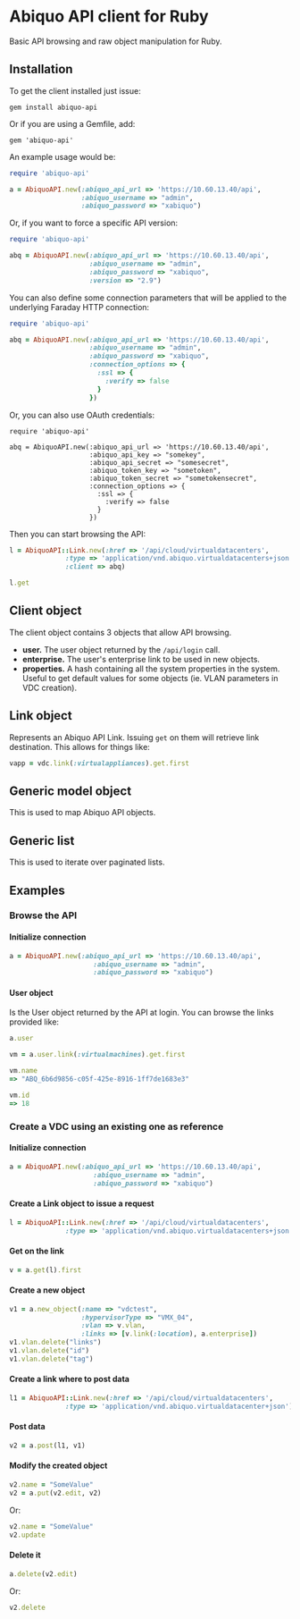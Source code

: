 # Abiquo API client for Ruby

Basic API browsing and raw object manipulation for Ruby.

## Installation

To get the client installed just issue:

```gem install abiquo-api```

Or if you are using a Gemfile, add:

```gem 'abiquo-api'```

An example usage would be:

```ruby
require 'abiquo-api'

a = AbiquoAPI.new(:abiquo_api_url => 'https://10.60.13.40/api', 
                  :abiquo_username => "admin", 
                  :abiquo_password => "xabiquo")
```

Or, if you want to force a specific API version:

```ruby
require 'abiquo-api'

abq = AbiquoAPI.new(:abiquo_api_url => 'https://10.60.13.40/api', 
                    :abiquo_username => "admin", 
                    :abiquo_password => "xabiquo",
                    :version => "2.9")
```

You can also define some connection parameters that will be applied to the underlying Faraday HTTP connection:

```ruby
require 'abiquo-api'

abq = AbiquoAPI.new(:abiquo_api_url => 'https://10.60.13.40/api',
                    :abiquo_username => "admin",
                    :abiquo_password => "xabiquo",
                    :connection_options => {
                      :ssl => {
                        :verify => false
                      }
                    })
```

Or, you can also use OAuth credentials:

```
require 'abiquo-api'

abq = AbiquoAPI.new(:abiquo_api_url => 'https://10.60.13.40/api',
                    :abiquo_api_key => "somekey",
                    :abiquo_api_secret => "somesecret",
                    :abiquo_token_key => "sometoken",
                    :abiquo_token_secret => "sometokensecret",
                    :connection_options => {
                      :ssl => {
                        :verify => false
                      }
                    })
```

Then you can start browsing the API:

```ruby
l = AbiquoAPI::Link.new(:href => '/api/cloud/virtualdatacenters', 
              :type => 'application/vnd.abiquo.virtualdatacenters+json',
              :client => abq)

l.get
```

## Client object

The client object contains 3 objects that allow API browsing.

- **user.** The user object returned by the ```/api/login``` call.
- **enterprise.** The user's enterprise link to be used in new objects.
- **properties.** A hash containing all the system properties in the system. Useful to get default values for some objects (ie. VLAN parameters in VDC creation).

## Link object

Represents an Abiquo API Link. Issuing ```get``` on them will retrieve link destination. This allows for things like:

```ruby
vapp = vdc.link(:virtualappliances).get.first
```

## Generic model object

This is used to map Abiquo API objects.

## Generic list

This is used to iterate over paginated lists. 

## Examples

### Browse the API

#### Initialize connection

```ruby
a = AbiquoAPI.new(:abiquo_api_url => 'https://10.60.13.40/api', 
                     :abiquo_username => "admin", 
                     :abiquo_password => "xabiquo")
```


#### User object

Is the User object returned by the API at login. You can browse the links provided like:

```ruby
a.user

vm = a.user.link(:virtualmachines).get.first

vm.name
=> "ABQ_6b6d9856-c05f-425e-8916-1ff7de1683e3"

vm.id
=> 18
```

### Create a VDC using an existing one as reference

#### Initialize connection

```ruby
a = AbiquoAPI.new(:abiquo_api_url => 'https://10.60.13.40/api', 
                     :abiquo_username => "admin", 
                     :abiquo_password => "xabiquo")
```

#### Create a Link object to issue a request

```ruby
l = AbiquoAPI::Link.new(:href => '/api/cloud/virtualdatacenters', 
              :type => 'application/vnd.abiquo.virtualdatacenters+json')
```

#### Get on the link

```ruby
v = a.get(l).first
```

#### Create a new object

```ruby
v1 = a.new_object(:name => "vdctest", 
                  :hypervisorType => "VMX_04", 
                  :vlan => v.vlan, 
                  :links => [v.link(:location), a.enterprise])
v1.vlan.delete("links")
v1.vlan.delete("id")
v1.vlan.delete("tag")
```

#### Create a link where to post data

```ruby
l1 = AbiquoAPI::Link.new(:href => '/api/cloud/virtualdatacenters', 
              :type => 'application/vnd.abiquo.virtualdatacenter+json')
```

#### Post data

```ruby
v2 = a.post(l1, v1)
```

#### Modify the created object

```ruby
v2.name = "SomeValue"
v2 = a.put(v2.edit, v2)
```

Or:

```ruby
v2.name = "SomeValue"
v2.update
```

#### Delete it

```ruby
a.delete(v2.edit)
```

Or:

```ruby
v2.delete
```
